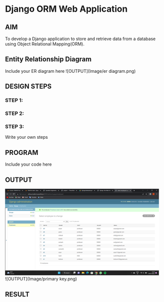 # Django ORM Web Application

## AIM
To develop a Django application to store and retrieve data from a database using Object Relational Mapping(ORM).

## Entity Relationship Diagram

Include your ER diagram here
![OUTPUT](Image/er diagram.png)
## DESIGN STEPS

### STEP 1:

### STEP 2:

### STEP 3:

Write your own steps

## PROGRAM

Include your code here

## OUTPUT

![OUTPUT](Image/admin.png)
![OUTPUT](Image/primary key.png)


## RESULT
